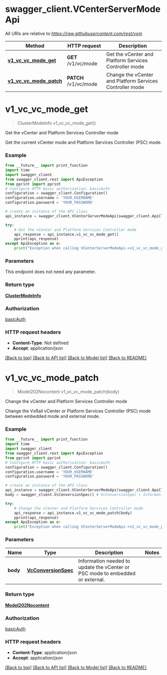 # swagger_client.VCenterServerModeApi

All URIs are relative to *https://raw.githubusercontent.com/rest/vxm*

Method | HTTP request | Description
------------- | ------------- | -------------
[**v1_vc_vc_mode_get**](VCenterServerModeApi.md#v1_vc_vc_mode_get) | **GET** /v1/vc/mode | Get the vCenter and Platform Services Controller mode
[**v1_vc_vc_mode_patch**](VCenterServerModeApi.md#v1_vc_vc_mode_patch) | **PATCH** /v1/vc/mode | Change the vCenter and Platform Services Controller mode

# **v1_vc_vc_mode_get**
> ClusterModeInfo v1_vc_vc_mode_get()

Get the vCenter and Platform Services Controller mode

Get the current vCenter mode and Platform Services Controller (PSC) mode.

### Example
```python
from __future__ import print_function
import time
import swagger_client
from swagger_client.rest import ApiException
from pprint import pprint
# Configure HTTP basic authorization: basicAuth
configuration = swagger_client.Configuration()
configuration.username = 'YOUR_USERNAME'
configuration.password = 'YOUR_PASSWORD'

# create an instance of the API class
api_instance = swagger_client.VCenterServerModeApi(swagger_client.ApiClient(configuration))

try:
    # Get the vCenter and Platform Services Controller mode
    api_response = api_instance.v1_vc_vc_mode_get()
    pprint(api_response)
except ApiException as e:
    print("Exception when calling VCenterServerModeApi->v1_vc_vc_mode_get: %s\n" % e)
```

### Parameters
This endpoint does not need any parameter.

### Return type

[**ClusterModeInfo**](ClusterModeInfo.md)

### Authorization

[basicAuth](../README.md#basicAuth)

### HTTP request headers

 - **Content-Type**: Not defined
 - **Accept**: application/json

[[Back to top]](#) [[Back to API list]](../README.md#documentation-for-api-endpoints) [[Back to Model list]](../README.md#documentation-for-models) [[Back to README]](../README.md)

# **v1_vc_vc_mode_patch**
> Model202Nocontent v1_vc_vc_mode_patch(body)

Change the vCenter and Platform Services Controller mode

Change the VxRail vCenter or Platform Services Controller (PSC) mode between embedded mode and external mode.

### Example
```python
from __future__ import print_function
import time
import swagger_client
from swagger_client.rest import ApiException
from pprint import pprint
# Configure HTTP basic authorization: basicAuth
configuration = swagger_client.Configuration()
configuration.username = 'YOUR_USERNAME'
configuration.password = 'YOUR_PASSWORD'

# create an instance of the API class
api_instance = swagger_client.VCenterServerModeApi(swagger_client.ApiClient(configuration))
body = swagger_client.VcConversionSpec() # VcConversionSpec | Information needed to update the vCenter or PSC mode to embedded or external.

try:
    # Change the vCenter and Platform Services Controller mode
    api_response = api_instance.v1_vc_vc_mode_patch(body)
    pprint(api_response)
except ApiException as e:
    print("Exception when calling VCenterServerModeApi->v1_vc_vc_mode_patch: %s\n" % e)
```

### Parameters

Name | Type | Description  | Notes
------------- | ------------- | ------------- | -------------
 **body** | [**VcConversionSpec**](VcConversionSpec.md)| Information needed to update the vCenter or PSC mode to embedded or external. | 

### Return type

[**Model202Nocontent**](Model202Nocontent.md)

### Authorization

[basicAuth](../README.md#basicAuth)

### HTTP request headers

 - **Content-Type**: application/json
 - **Accept**: application/json

[[Back to top]](#) [[Back to API list]](../README.md#documentation-for-api-endpoints) [[Back to Model list]](../README.md#documentation-for-models) [[Back to README]](../README.md)


